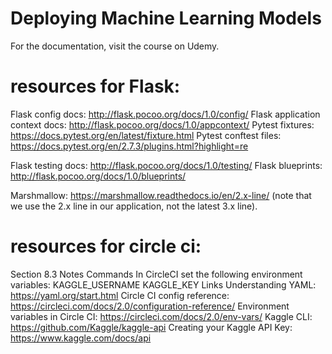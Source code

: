 # Deploying Machine Learning Models
For the documentation, visit the course on Udemy.

# resources for Flask:
Flask config docs: http://flask.pocoo.org/docs/1.0/config/
Flask application context docs: http://flask.pocoo.org/docs/1.0/appcontext/
Pytest fixtures: https://docs.pytest.org/en/latest/fixture.html
Pytest conftest files: https://docs.pytest.org/en/2.7.3/plugins.html?highlight=re

Flask testing docs: http://flask.pocoo.org/docs/1.0/testing/
Flask blueprints: http://flask.pocoo.org/docs/1.0/blueprints/

Marshmallow: https://marshmallow.readthedocs.io/en/2.x-line/ (note that we use the 2.x line in our application, not the latest 3.x line).


# resources for circle ci:
Section 8.3 Notes
Commands
In CircleCI set the following environment variables:
KAGGLE_USERNAME
KAGGLE_KEY
Links
Understanding YAML: https://yaml.org/start.html
Circle CI config reference: https://circleci.com/docs/2.0/configuration-reference/
Environment variables in Circle CI: https://circleci.com/docs/2.0/env-vars/
Kaggle CLI: https://github.com/Kaggle/kaggle-api
Creating your Kaggle API Key: https://www.kaggle.com/docs/api